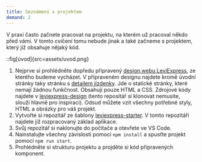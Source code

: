 ```yaml
---
title: Seznámení s projektem
demand: 2
---
```


V praxi často začnete pracovat na projektu, na kterém už pracoval někdo před vámi. V tomto cvičení tomu nebude jinak a také začneme s projektem, který již obsahuje nějaký kód.

::fig[úvod]{src=assets/uvod.png}

1. Nejprve si prohlédněte dopředu připravený [design webu LeviExpress](https://czechitas-podklady.cz/leviexpress-design/), ze kterého budeme vycházet. V připraveném designu najdete kromě úvodní stránky taky stránku s [detailem jízdenky](https://czechitas-podklady-web.github.io/leviexpress-design/reservation). Jde o statické stránky, které nemají žádnou funkčnost. Obsahují pouze HTML a CSS. Zdrojové kódy najdete v [leviexpress-design](https://github.com/Czechitas-podklady-WEB/leviexpress-design) (tento repositář si klonovat nemusíte, slouží hlavně pro inspiraci). Odsud můžete vzít všechny potřebné styly, HTML a obrázky pro váš projekt.
1. Vytvořte si repozitář ze šablony [leviexpress-starter](https://github.com/Czechitas-podklady-WEB/leviexpress-starter). V tomto repozitáři najdete již rozpracovaný základ aplikace.
1. Svůj repozitář si naklonujte do počítače a otevřete ve VS Code.
1. Nainstalujte všechny závislosti pomocí `npm install` a spusťte projekt pomocí `npm run start`.
1. Prohlédněte si strukturu projektu a projděte si kód připravených komponent.
